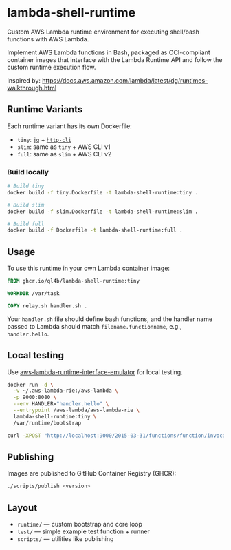 # lambda-shell-runtime

Custom AWS Lambda runtime environment for executing shell/bash functions with AWS Lambda.

Implement AWS Lambda functions in Bash, packaged as OCI-compliant container images that interface with the Lambda Runtime API and follow the custom runtime execution flow.

Inspired by: https://docs.aws.amazon.com/lambda/latest/dg/runtimes-walkthrough.html

## Runtime Variants

Each runtime variant has its own Dockerfile:

- `tiny`: [`jq`](https://stedolan.github.io/jq/) + [`http-cli`](https://github.com/ql4b/http-cli)
- `slim`: same as `tiny` + AWS CLI v1
- `full`: same as `slim` + AWS CLI v2

### Build locally

```bash
# Build tiny
docker build -f tiny.Dockerfile -t lambda-shell-runtime:tiny .

# Build slim
docker build -f slim.Dockerfile -t lambda-shell-runtime:slim .

# Build full
docker build -f Dockerfile -t lambda-shell-runtime:full .
```

## Usage

To use this runtime in your own Lambda container image:

```Dockerfile
FROM ghcr.io/ql4b/lambda-shell-runtime:tiny

WORKDIR /var/task

COPY relay.sh handler.sh .
```

Your `handler.sh` file should define bash functions, and the handler name passed to Lambda should match `filename.functionname`, e.g., `handler.hello`.

## Local testing

Use [aws-lambda-runtime-interface-emulator](https://github.com/aws/aws-lambda-runtime-interface-emulator) for local testing.

```bash
docker run -d \
  -v ~/.aws-lambda-rie:/aws-lambda \
  -p 9000:8080 \
  --env HANDLER="handler.hello" \
  --entrypoint /aws-lambda/aws-lambda-rie \
  lambda-shell-runtime:tiny \
  /var/runtime/bootstrap

curl -XPOST "http://localhost:9000/2015-03-31/functions/function/invocations" -d '{}'
```

## Publishing

Images are published to GitHub Container Registry (GHCR):

```bash
./scripts/publish <version>
```

## Layout

- `runtime/` — custom bootstrap and core loop
- `test/` — simple example test function + runner
- `scripts/` — utilities like publishing
